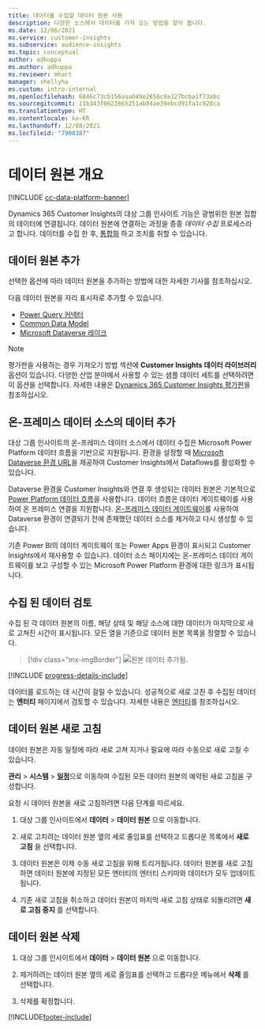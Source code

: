 ```yaml
---
title: 데이터를 수집할 데이터 원본 사용
description: 다양한 소스에서 데이터를 가져 오는 방법을 알아 봅니다.
ms.date: 12/06/2021
ms.service: customer-insights
ms.subservice: audience-insights
ms.topic: conceptual
author: adkuppa
ms.author: adkuppa
ms.reviewer: mhart
manager: shellyha
ms.custom: intro-internal
ms.openlocfilehash: 6846c73cb156aaa049e2656c8e327bcba1f73abc
ms.sourcegitcommit: 11b343f6622665251ab84ae39ebcd91fa1c928ca
ms.translationtype: HT
ms.contentlocale: ko-KR
ms.lasthandoff: 12/08/2021
ms.locfileid: "7900387"
---
```

# <a name="data-sources-overview"></a>데이터 원본 개요

[!INCLUDE [cc-data-platform-banner](../includes/cc-data-platform-banner.md)]

Dynamics 365 Customer Insights의 대상 그룹 인사이트 기능은 광범위한 원본 집합의 데이터에 연결됩니다. 데이터 원본에 연결하는 과정을 종종 *데이터 수집* 프로세스라고 합니다. 데이터를 수집 한 후, [통합화](data-unification.md) 하고 조치를 취할 수 있습니다.

## <a name="add-a-data-source"></a>데이터 원본 추가

선택한 옵션에 따라 데이터 원본을 추가하는 방법에 대한 자세한 기사를 참조하십시오.

다음 데이터 원본을 자리 표시자로 추가할 수 있습니다.

- [Power Query 커넥터](connect-power-query.md)
- [Common Data Model](connect-common-data-model.md)
- [Microsoft Dataverse 레이크](connect-dataverse-managed-lake.md)

> [!NOTE]
> 평가판을 사용하는 경우 가져오기 방법 섹션에 **Customer Insights 데이터 라이브러리** 옵션이 있습니다. 다양한 산업 분야에서 사용할 수 있는 샘플 데이터 세트를 선택하려면 이 옵션을 선택합니다. 자세한 내용은 [Dynamics 365 Customer Insights 평가판](../trial-signup.md)을 참조하십시오.

## <a name="add-data-from-on-premises-data-sources"></a>온-프레미스 데이터 소스의 데이터 추가

대상 그룹 인사이트의 온-프레미스 데이터 소스에서 데이터 수집은 Microsoft Power Platform 데이터 흐름을 기반으로 지원됩니다. 환경을 설정할 때 [Microsoft Dataverse 환경 URL](create-environment.md)을 제공하여 Customer Insights에서 Dataflows를 활성화할 수 있습니다.

Dataverse 환경을 Customer Insights와 연결 후 생성되는 데이터 원본은 기본적으로 [Power Platform 데이터 흐름](/power-query/dataflows/overview-dataflows-across-power-platform-dynamics-365)을 사용합니다. 데이터 흐름은 데이터 게이트웨이를 사용하여 온 프레미스 연결을 지원합니다. [온-프레미스 데이터 게이트웨이](/data-integration/gateway/service-gateway-app)를 사용하여 Dataverse 환경이 연결되기 전에 존재했던 데이터 소스를 제거하고 다시 생성할 수 있습니다.

기존 Power BI의 데이터 게이트웨이 또는 Power Apps 환경이 표시되고 Customer Insights에서 재사용할 수 있습니다. 데이터 소스 페이지에는 온-프레미스 데이터 게이트웨이를 보고 구성할 수 있는 Microsoft Power Platform 환경에 대한 링크가 표시됩니다.

## <a name="review-ingested-data"></a>수집 된 데이터 검토

수집 된 각 데이터 원본의 이름, 해당 상태 및 해당 소스에 대한 데이터가 마지막으로 새로 고쳐진 시간이 표시됩니다. 모든 열을 기준으로 데이터 원본 목록을 정렬할 수 있습니다.

> [!div class="mx-imgBorder"]
> ![원본 데이터 추가됨.](media/configure-data-datasource-added.png "데이터 원본 추가")

[!INCLUDE [progress-details-include](../includes/progress-details-pane.md)]

데이터를 로드하는 데 시간이 걸릴 수 있습니다. 성공적으로 새로 고친 후 수집된 데이터는 **엔터티** 페이지에서 검토할 수 있습니다. 자세한 내용은 [엔터티](entities.md)를 참조하십시오.

## <a name="refresh-a-data-source"></a>데이터 원본 새로 고침

데이터 원본은 자동 일정에 따라 새로 고쳐 지거나 필요에 따라 수동으로 새로 고칠 수 있습니다. 

**관리** > **시스템** > [**일정**](system.md#schedule-tab)으로 이동하여 수집된 모든 데이터 원본의 예약된 새로 고침을 구성합니다.

요청 시 데이터 원본을 새로 고침하려면 다음 단계를 따르세요.

1. 대상 그룹 인사이트에서 **데이터** > **데이터 원본** 으로 이동합니다.

2. 새로 고치려는 데이터 원본 옆의 세로 줄임표를 선택하고 드롭다운 목록에서 **새로 고침** 을 선택합니다.

3. 데이터 원본은 이제 수동 새로 고침을 위해 트리거됩니다. 데이터 원본를 새로 고침하면 데이터 원본에 지정된 모든 엔터티의 엔터티 스키마와 데이터가 모두 업데이트됩니다.

4. 기존 새로 고침을 취소하고 데이터 원본이 마지막 새로 고침 상태로 되돌리려면 **새로 고침 중지** 를 선택합니다.

## <a name="delete-a-data-source"></a>데이터 원본 삭제

1. 대상 그룹 인사이트에서 **데이터** > **데이터 원본** 으로 이동합니다.

2. 제거하려는 데이터 원본 옆의 세로 줄임표를 선택하고 드롭다운 메뉴에서 **삭제** 를 선택합니다.

3. 삭제를 확정합니다.


[!INCLUDE[footer-include](../includes/footer-banner.md)]
